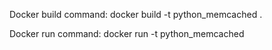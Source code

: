 Docker build command:
docker build -t python_memcached .

Docker run command:
docker run -t python_memcached
